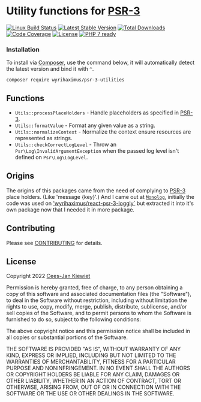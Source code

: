 # Utility functions for [PSR-3](http://www.php-fig.org/psr/psr-3/)

[![Linux Build Status](https://travis-ci.org/WyriHaximus/php-psr-3-utilities.png)](https://travis-ci.org/WyriHaximus/php-psr-3-utilities)
[![Latest Stable Version](https://poser.pugx.org/WyriHaximus/psr-3-utilities/v/stable.png)](https://packagist.org/packages/WyriHaximus/psr-3-utilities)
[![Total Downloads](https://poser.pugx.org/WyriHaximus/psr-3-utilities/downloads.png)](https://packagist.org/packages/WyriHaximus/psr-3-utilities/stats)
[![Code Coverage](https://scrutinizer-ci.com/g/WyriHaximus/php-psr-3-utilities/badges/coverage.png?b=master)](https://scrutinizer-ci.com/g/WyriHaximus/php-psr-3-utilities/?branch=master)
[![License](https://poser.pugx.org/WyriHaximus/psr-3-utilities/license.png)](https://packagist.org/packages/wyrihaximus/psr-3-utilities)
[![PHP 7 ready](http://php7ready.timesplinter.ch/WyriHaximus/php-psr-3-utilities/badge.svg)](https://travis-ci.org/WyriHaximus/php-psr-3-utilities)

### Installation ###

To install via [Composer](http://getcomposer.org/), use the command below, it will automatically detect the latest version and bind it with `^`.

```
composer require wyrihaximus/psr-3-utilities
```

## Functions ##

* `Utils::processPlaceHolders` - Handle placeholders as specified in [PSR-3](http://www.php-fig.org/psr/psr-3/).
* `Utils::formatValue` - Format any given value as a string.
* `Utils::normalizeContext` - Normalize the context ensure resources are represented as strings.
* `Utils::checkCorrectLogLevel` - Throw an `Psr\Log\InvalidArgumentException` when the passed log level isn't defined on `Psr\Log\LogLevel`.

## Origins ##

The origins of this packages came from the need of complying to [PSR-3](http://www.php-fig.org/psr/psr-3/) place holders. (Like 'message {key}'.) And I came out at [`Monolog`](https://github.com/Seldaek/monolog/blob/6e6586257d9fb231bf039563632e626cdef594e5/src/Monolog/Processor/PsrLogMessageProcessor.php), initially the code was used on ['wyrihaximus/react-psr-3-loggly`](https://github.com/WyriHaximus/reactphp-psr-3-loggly) but extracted it into it's own package now that I needed it in more package.

## Contributing ##

Please see [CONTRIBUTING](CONTRIBUTING.md) for details.

## License ##

Copyright 2022 [Cees-Jan Kiewiet](http://wyrihaximus.net/)

Permission is hereby granted, free of charge, to any person
obtaining a copy of this software and associated documentation
files (the "Software"), to deal in the Software without
restriction, including without limitation the rights to use,
copy, modify, merge, publish, distribute, sublicense, and/or sell
copies of the Software, and to permit persons to whom the
Software is furnished to do so, subject to the following
conditions:

The above copyright notice and this permission notice shall be
included in all copies or substantial portions of the Software.

THE SOFTWARE IS PROVIDED "AS IS", WITHOUT WARRANTY OF ANY KIND,
EXPRESS OR IMPLIED, INCLUDING BUT NOT LIMITED TO THE WARRANTIES
OF MERCHANTABILITY, FITNESS FOR A PARTICULAR PURPOSE AND
NONINFRINGEMENT. IN NO EVENT SHALL THE AUTHORS OR COPYRIGHT
HOLDERS BE LIABLE FOR ANY CLAIM, DAMAGES OR OTHER LIABILITY,
WHETHER IN AN ACTION OF CONTRACT, TORT OR OTHERWISE, ARISING
FROM, OUT OF OR IN CONNECTION WITH THE SOFTWARE OR THE USE OR
OTHER DEALINGS IN THE SOFTWARE.
